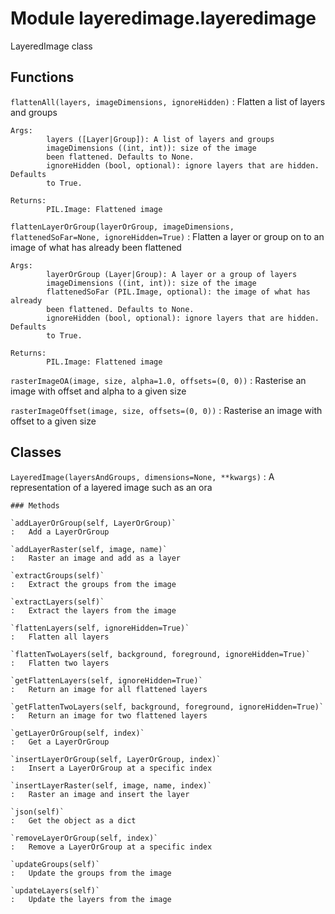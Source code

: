 Module layeredimage.layeredimage
================================
LayeredImage class

Functions
---------

    
`flattenAll(layers, imageDimensions, ignoreHidden)`
:   Flatten a list of layers and groups
    
    Args:
            layers ([Layer|Group]): A list of layers and groups
            imageDimensions ((int, int)): size of the image
            been flattened. Defaults to None.
            ignoreHidden (bool, optional): ignore layers that are hidden. Defaults
            to True.
    
    Returns:
            PIL.Image: Flattened image

    
`flattenLayerOrGroup(layerOrGroup, imageDimensions, flattenedSoFar=None, ignoreHidden=True)`
:   Flatten a layer or group on to an image of what has already been
    flattened
    
    Args:
            layerOrGroup (Layer|Group): A layer or a group of layers
            imageDimensions ((int, int)): size of the image
            flattenedSoFar (PIL.Image, optional): the image of what has already
            been flattened. Defaults to None.
            ignoreHidden (bool, optional): ignore layers that are hidden. Defaults
            to True.
    
    Returns:
            PIL.Image: Flattened image

    
`rasterImageOA(image, size, alpha=1.0, offsets=(0, 0))`
:   Rasterise an image with offset and alpha to a given size

    
`rasterImageOffset(image, size, offsets=(0, 0))`
:   Rasterise an image with offset to a given size

Classes
-------

`LayeredImage(layersAndGroups, dimensions=None, **kwargs)`
:   A representation of a layered image such as an ora

    ### Methods

    `addLayerOrGroup(self, LayerOrGroup)`
    :   Add a LayerOrGroup

    `addLayerRaster(self, image, name)`
    :   Raster an image and add as a layer

    `extractGroups(self)`
    :   Extract the groups from the image

    `extractLayers(self)`
    :   Extract the layers from the image

    `flattenLayers(self, ignoreHidden=True)`
    :   Flatten all layers

    `flattenTwoLayers(self, background, foreground, ignoreHidden=True)`
    :   Flatten two layers

    `getFlattenLayers(self, ignoreHidden=True)`
    :   Return an image for all flattened layers

    `getFlattenTwoLayers(self, background, foreground, ignoreHidden=True)`
    :   Return an image for two flattened layers

    `getLayerOrGroup(self, index)`
    :   Get a LayerOrGroup

    `insertLayerOrGroup(self, LayerOrGroup, index)`
    :   Insert a LayerOrGroup at a specific index

    `insertLayerRaster(self, image, name, index)`
    :   Raster an image and insert the layer

    `json(self)`
    :   Get the object as a dict

    `removeLayerOrGroup(self, index)`
    :   Remove a LayerOrGroup at a specific index

    `updateGroups(self)`
    :   Update the groups from the image

    `updateLayers(self)`
    :   Update the layers from the image